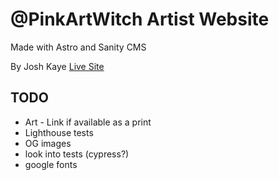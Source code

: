 # @PinkArtWitch Artist Website 
Made with Astro and Sanity CMS

By Josh Kaye 
[Live Site](https://pinkartwitch.com)

## TODO
* Art - Link if available as a print
* Lighthouse tests
* OG images
* look into tests (cypress?)
* google fonts